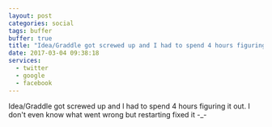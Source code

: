 ```yaml
---
layout: post
categories: social
tags: buffer
buffer: true
title: "Idea/Graddle got screwed up and I had to spend 4 hours figuring it out. I don't even know what went wrong but restarting fixed it -_-"
date: 2017-03-04 09:38:18
services: 
  - twitter
  - google
  - facebook
---
```

Idea/Graddle got screwed up and I had to spend 4 hours figuring it out. I don&#039;t even know what went wrong but restarting fixed it -_-
